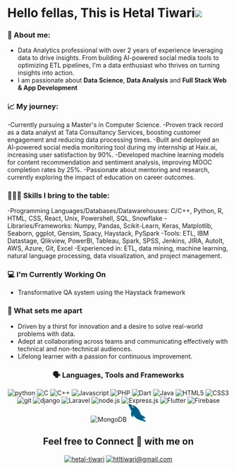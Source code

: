 
### <h1>Hello fellas, This is Hetal Tiwari<img src="https://media.giphy.com/media/hvRJCLFzcasrR4ia7z/giphy.gif" width="25px"></h1>

### 👤 About me: 
- Data Analytics professional with over 2 years of experience leveraging data to drive insights. From building AI-powered social media tools to optimizing ETL pipelines, I'm a data enthusiast who thrives on turning insights into action.
- I am passionate about **Data Science**, **Data Analysis** and **Full Stack Web & App Development**

### 📈 My journey:
-Currently pursuing a Master's in Computer Science.
-Proven track record as a data analyst at Tata Consultancy Services, boosting customer engagement and reducing data processing times.
-Built and deployed an AI-powered social media monitoring tool during my internship at Haix.ai, increasing user satisfaction by 90%.
-Developed machine learning models for content recommendation and sentiment analysis, improving MOOC completion rates by 25%.
-Passionate about mentoring and research, currently exploring the impact of education on career outcomes.

### 👩🏻‍💻 Skills I bring to the table:

-Programming Languages/Databases/Datawarehouses: C/C++, Python, R, HTML, CSS, React, Unix, Powershell,
SQL, Snowflake
-Libraries/Frameworks: Numpy, Pandas, Scikit-Learn, Keras, Matplotlib, Seaborn, ggplot, Gensim, Spacy, Haystack, PySpark
-Tools: ETL, IBM Datastage, Qlikview, PowerBI, Tableau, Spark, SPSS, Jenkins, JIRA, AutoIt, AWS, Azure, Git, Excel
-Experienced in: ETL, data mining, machine learning, natural language processing, data visualization, and project management.

### 💻 I'm Currently Working On
- Transformative QA system using the Haystack framework

### 🎯 What sets me apart
- Driven by a thirst for innovation and a desire to solve real-world problems with data.
- Adept at collaborating across teams and communicating effectively with technical and non-technical audiences.
- Lifelong learner with a passion for continuous improvement.

<h3 align="center">🗣 Languages, Tools and Frameworks</h3>

<p align="center"> <img src="https://img.icons8.com/color/48/000000/python.png" alt="python" width="40" height="40"/> <img src = "https://img.icons8.com/color/50/000000/c-programming.png" alt="C" width = 40, height = 40> <img src="https://img.icons8.com/color/48/000000/c-plus-plus-logo.png" alt="C++" width="40" height="40"/> <img src="[https://img.icons8.com/color/48/000000/javascript.png](https://upload.wikimedia.org/wikipedia/commons/thumb/1/1b/R_logo.svg/1200px-R_logo.svg.png)" alt="Javascript" width="40" height="40"/> <img src="https://github.com/manuelbieh/logo-file-icons/blob/master/icons/php2.svg" alt="PHP" width="40" height="40"/> <img src="https://user-images.githubusercontent.com/25181517/186150304-1568ffdf-4c62-4bdc-9cf1-8d8efcea7c5b.png" alt="Dart" width="40" height="40"/> <img src="https://img.icons8.com/dusk/64/000000/java-coffee-cup-logo.png" alt="Java" width="40" height="40"/> <img src="https://img.icons8.com/color/50/000000/html-5.png" alt="HTML5" width="40" height="40"/> <img src="https://img.icons8.com/color/48/000000/css3.png" alt="CSS3" width="40" height="40"/> <img src="https://www.vectorlogo.zone/logos/git-scm/git-scm-icon.svg" alt="git" width="40" height="40"/> <img src="https://img.icons8.com/color/48/000000/django.png" alt="django" width="40" height="40"/> <img src="https://img.icons8.com/fluent/48/000000/laravel.png" alt="Laravel" width="40" height="40"/>  <img src="https://user-images.githubusercontent.com/25181517/183568594-85e280a7-0d7e-4d1a-9028-c8c2209e073c.png" alt="node.js" width="40" height="40"/> <img src="https://user-images.githubusercontent.com/25181517/183859966-a3462d8d-1bc7-4880-b353-e2cbed900ed6.png" alt="Express.js" width="40" height="40"/> <img src="https://user-images.githubusercontent.com/25181517/186150365-da1eccce-6201-487c-8649-45e9e99435fd.png" alt="Flutter" width="40" height="40"/> <img src="https://user-images.githubusercontent.com/25181517/189716855-2c69ca7a-5149-4647-936d-780610911353.png" alt="Firebase" width="40" height="40"/> <img src="https://img.icons8.com/color/48/000000/mongodb.png" alt="MongoDB" width="40" height="40"/> <img src="https://github.com/fizzed/font-mfizz/blob/master/src/svg/mysql-alt.svg" alt="MYSQL" width="40" height="40"/> </p>

<h2 align="center">Feel free to Connect 👥 with me on</h2>

<p align="center">
<a href="https://www.linkedin.com/in/hetal-tiwari/" target="blank"><img align="center" src="https://img.icons8.com/color/48/000000/linkedin.png" alt="hetal-tiwari" width="40" height="40"/></a>
<a href="mailto:htltiwari@gmail.com"><img align="center" src="https://img.icons8.com/color/48/000000/gmail.png" alt="htltiwari@gmail.com" width="40" height="40"/></a>
</p>

